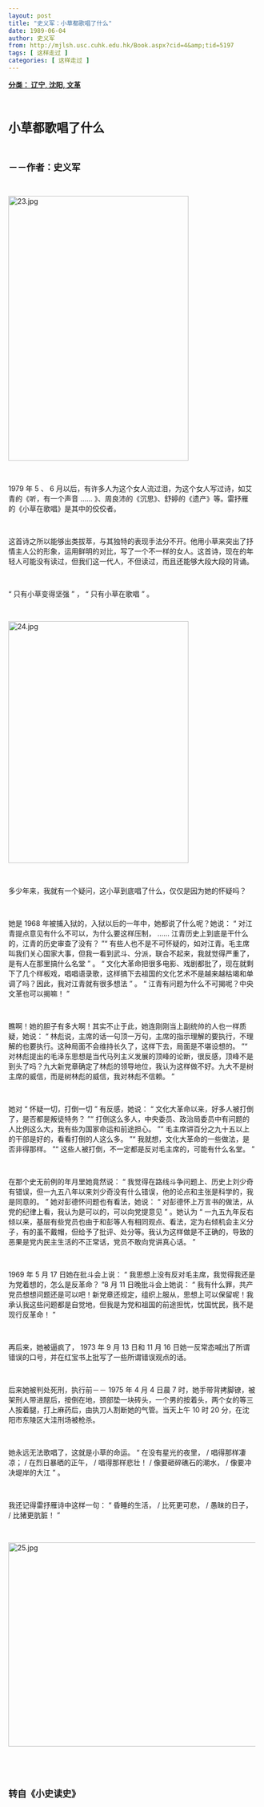 ```yaml
---
layout: post
title: "史义军：小草都歌唱了什么"
date: 1989-06-04
author: 史义军
from: http://mjlsh.usc.cuhk.edu.hk/Book.aspx?cid=4&amp;tid=5197
tags: [ 这样走过 ]
categories: [ 这样走过 ]
---
```


<div style="margin: 15px 10px 10px 0px;">
<div>
<span id="ctl00_ContentPlaceHolder1_chapter1_SubjectLabel" style="font-weight:bold;text-decoration:underline;">
   分类： 辽宁, 沈阳, 文革
  </span>
</div>
<p class="p1">
<b>
<font size="5">
<span class="s1">
</span>
<br/>
</font>
</b>
</p>
<p class="p2">
<span class="s1">
<b>
<font size="5">
     小草都歌唱了什么
    </font>
</b>
</span>
</p>
<p class="p1">
<b>
<font size="4">
<span class="s1">
</span>
<br/>
</font>
</b>
</p>
<p class="p2">
<span class="s1">
<b>
<font size="4">
     －－作者：史义军
    </font>
</b>
</span>
</p>
<p class="p1">
<span class="s1">
</span>
<br/>
</p>
<p class="p3">
<span class="s1">
<img alt="23.jpg" border="0" height="528" src="http://mjlsh.usc.cuhk.edu.hk/medias/contents/5197/23.jpg" width="360"/>
</span>
</p>
<p class="p1">
<span class="s1">
</span>
<br/>
</p>
<p class="p2">
<span class="s2">
   1979
  </span>
<span class="s1">
   年
  </span>
<span class="s2">
   5
  </span>
<span class="s1">
   、
  </span>
<span class="s2">
   6
  </span>
<span class="s1">
   月以后，有许多人为这个女人流过泪，为这个女人写过诗，如艾青的《听，有一个声音
  </span>
<span class="s2">
   ……
  </span>
<span class="s1">
   》、周良沛的《沉思》、舒婷的《遗产》等。雷抒雁的《小草在歌唱》是其中的佼佼者。
  </span>
<span class="s2">
<span class="Apple-converted-space">
</span>
</span>
</p>
<p class="p1">
<span class="s1">
</span>
<br/>
</p>
<p class="p2">
<span class="s1">
   这首诗之所以能够出类拔萃，与其独特的表现手法分不开。他用小草来突出了抒情主人公的形象，运用鲜明的对比，写了一个不一样的女人。这首诗，现在的年轻人可能没有读过，但我们这一代人，不但读过，而且还能够大段大段的背诵。
  </span>
</p>
<p class="p1">
<span class="s1">
</span>
<br/>
</p>
<p class="p2">
<span class="s2">
   “
  </span>
<span class="s1">
   只有小草变得坚强
  </span>
<span class="s2">
   ”
  </span>
<span class="s1">
   ，
  </span>
<span class="s2">
   “
  </span>
<span class="s1">
   只有小草在歌唱
  </span>
<span class="s2">
   ”
  </span>
<span class="s1">
   。
  </span>
</p>
<p class="p1">
<span class="s1">
</span>
<br/>
</p>
<p class="p3">
<span class="s1">
<img alt="24.jpg" border="0" height="482" src="http://mjlsh.usc.cuhk.edu.hk/medias/contents/5197/24.jpg" width="360"/>
</span>
</p>
<p class="p1">
<span class="s1">
</span>
<br/>
</p>
<p class="p2">
<span class="s1">
   多少年来，我就有一个疑问，这小草到底唱了什么，仅仅是因为她的怀疑吗？
  </span>
</p>
<p class="p1">
<span class="s1">
</span>
<br/>
</p>
<p class="p2">
<span class="s1">
   她是
  </span>
<span class="s2">
   1968
  </span>
<span class="s1">
   年被捕入狱的，入狱以后的一年中，她都说了什么呢？她说：
  </span>
<span class="s2">
   “
  </span>
<span class="s1">
   对江青提点意见有什么不可以，为什么要这样压制，
  </span>
<span class="s2">
   ……
  </span>
<span class="s1">
   江青历史上到底是干什么的，江青的历史审查了没有？
  </span>
<span class="s2">
   ”“
  </span>
<span class="s1">
   有些人也不是不可怀疑的，如对江青。毛主席叫我们关心国家大事，但我一看到武斗、分派，联合不起来，我就觉得严重了，是有人在那里搞什么名堂
  </span>
<span class="s2">
   ”
  </span>
<span class="s1">
   。
  </span>
<span class="s2">
   “
  </span>
<span class="s1">
   文化大革命把很多电影、戏剧都批了，现在就剩下了几个样板戏，唱唱语录歌，这样搞下去祖国的文化艺术不是越来越枯竭和单调了吗？因此，我对江青就有很多想法
  </span>
<span class="s2">
   ”
  </span>
<span class="s1">
   。
  </span>
<span class="s2">
   “
  </span>
<span class="s1">
   江青有问题为什么不可揭呢？中央文革也可以揭嘛！
  </span>
<span class="s2">
   ”
  </span>
</p>
<p class="p1">
<span class="s1">
</span>
<br/>
</p>
<p class="p2">
<span class="s1">
   瞧啊！她的胆子有多大啊！其实不止于此，她连刚刚当上副统帅的人也一样质疑，她说：
  </span>
<span class="s2">
   “
  </span>
<span class="s1">
   林彪说，主席的话一句顶一万句，主席的指示理解的要执行，不理解的也要执行。这种局面不会维持长久了，这样下去，局面是不堪设想的。
  </span>
<span class="s2">
   ”“
  </span>
<span class="s1">
   对林彪提出的毛泽东思想是当代马列主义发展的顶峰的论断，很反感，顶峰不是到头了吗？九大新党章确定了林彪的领导地位，我认为这样做不好。九大不是树主席的威信，而是树林彪的威信，我对林彪不信赖。
  </span>
<span class="s2">
   ”
  </span>
</p>
<p class="p1">
<span class="s1">
</span>
<br/>
</p>
<p class="p2">
<span class="s1">
   她对
  </span>
<span class="s2">
   “
  </span>
<span class="s1">
   怀疑一切，打倒一切
  </span>
<span class="s2">
   ”
  </span>
<span class="s1">
   有反感，她说：
  </span>
<span class="s2">
   “
  </span>
<span class="s1">
   文化大革命以来，好多人被打倒了，是否都是叛徒特务？
  </span>
<span class="s2">
   ”“
  </span>
<span class="s1">
   打倒这么多人，中央委员、政治局委员中有问题的人比例这么大，我有些为国家命运和前途担心。
  </span>
<span class="s2">
   ”“
  </span>
<span class="s1">
   毛主席讲百分之九十五以上的干部是好的，看看打倒的人这么多。
  </span>
<span class="s2">
   ”“
  </span>
<span class="s1">
   我就想，文化大革命的一些做法，是否非得那样。
  </span>
<span class="s2">
   ”“
  </span>
<span class="s1">
   这些人被打倒，不一定都是反对毛主席的，可能有什么名堂。
  </span>
<span class="s2">
   ”
  </span>
</p>
<p class="p1">
<span class="s1">
</span>
<br/>
</p>
<p class="p2">
<span class="s1">
   在那个史无前例的年月里她竟然说：
  </span>
<span class="s2">
   “
  </span>
<span class="s1">
   我觉得在路线斗争问题上、历史上刘少奇有错误，但一九五八年以来刘少奇没有什么错误，他的论点和主张是科学的，我是同意的。
  </span>
<span class="s2">
   ”
  </span>
<span class="s1">
   她对彭德怀问题也有看法，她说：
  </span>
<span class="s2">
   “
  </span>
<span class="s1">
   对彭德怀上万言书的做法，从党的纪律上看，我认为是可以的，可以向党提意见
  </span>
<span class="s2">
   ”
  </span>
<span class="s1">
   。她认为
  </span>
<span class="s2">
   “
  </span>
<span class="s1">
   一九五九年反右倾以来，基层有些党员也由于和彭等人有相同观点、看法，定为右倾机会主义分子，有的虽不戴帽，但给予了批评、处分等。我认为这样做是不正确的，导致的恶果是党内民主生活的不正常话，党员不敢向党讲真心话。
  </span>
<span class="s2">
   ”
  </span>
</p>
<p class="p1">
<span class="s1">
</span>
<br/>
</p>
<p class="p2">
<span class="s2">
   1969
  </span>
<span class="s1">
   年
  </span>
<span class="s2">
   5
  </span>
<span class="s1">
   月
  </span>
<span class="s2">
   17
  </span>
<span class="s1">
   日她在批斗会上说：
  </span>
<span class="s2">
   “
  </span>
<span class="s1">
   我思想上没有反对毛主席，我觉得我还是为党着想的，怎么是反革命？
  </span>
<span class="s2">
   ”8
  </span>
<span class="s1">
   月
  </span>
<span class="s2">
   11
  </span>
<span class="s1">
   日晚批斗会上她说：
  </span>
<span class="s2">
   “
  </span>
<span class="s1">
   我有什么罪，共产党员想想问题还是可以吧！新党章还规定，组织上服从，思想上可以保留呢！我承认我这些问题都是自觉地，但我是为党和祖国的前途担忧，忧国忧民，我不是现行反革命！
  </span>
<span class="s2">
   ”
  </span>
</p>
<p class="p1">
<span class="s1">
</span>
<br/>
</p>
<p class="p2">
<span class="s1">
   再后来，她被逼疯了，
  </span>
<span class="s2">
   1973
  </span>
<span class="s1">
   年
  </span>
<span class="s2">
   9
  </span>
<span class="s1">
   月
  </span>
<span class="s2">
   13
  </span>
<span class="s1">
   日和
  </span>
<span class="s2">
   11
  </span>
<span class="s1">
   月
  </span>
<span class="s2">
   16
  </span>
<span class="s1">
   日她一反常态喊出了所谓错误的口号，并在红宝书上批写了一些所谓错误观点的话。
  </span>
</p>
<p class="p1">
<span class="s1">
</span>
<br/>
</p>
<p class="p2">
<span class="s1">
   后来她被判处死刑，执行前－－
  </span>
<span class="s2">
   1975
  </span>
<span class="s1">
   年
  </span>
<span class="s2">
   4
  </span>
<span class="s1">
   月
  </span>
<span class="s2">
   4
  </span>
<span class="s1">
   日晨
  </span>
<span class="s2">
   7
  </span>
<span class="s1">
   时，她手带背拷脚镣，被架刑人带进屋后，按倒在地，颈部垫一块砖头，一个男的按着头，两个女的等三人按着腿，打上麻药后，由执刀人割断她的气管。当天上午
  </span>
<span class="s2">
   10
  </span>
<span class="s1">
   时
  </span>
<span class="s2">
   20
  </span>
<span class="s1">
   分，在沈阳市东陵区大洼刑场被枪杀。
  </span>
</p>
<p class="p1">
<span class="s1">
</span>
<br/>
</p>
<p class="p2">
<span class="s1">
   她永远无法歌唱了，这就是小草的命运。
  </span>
<span class="s2">
   “
  </span>
<span class="s1">
   在没有星光的夜里，
  </span>
<span class="s2">
   /
  </span>
<span class="s1">
   唱得那样凄凉；
  </span>
<span class="s2">
   /
  </span>
<span class="s1">
   在烈日暴晒的正午，
  </span>
<span class="s2">
   /
  </span>
<span class="s1">
   唱得那样悲壮！
  </span>
<span class="s2">
   /
  </span>
<span class="s1">
   像要砸碎礁石的潮水，
  </span>
<span class="s2">
   /
  </span>
<span class="s1">
   像要冲决堤岸的大江
  </span>
<span class="s2">
   ”
  </span>
<span class="s1">
   。
  </span>
</p>
<p class="p1">
<span class="s1">
</span>
<br/>
</p>
<p class="p2">
<span class="s1">
   我还记得雷抒雁诗中这样一句：
  </span>
<span class="s2">
   “
  </span>
<span class="s1">
   昏睡的生活，
  </span>
<span class="s2">
   /
  </span>
<span class="s1">
   比死更可悲，
  </span>
<span class="s2">
   /
  </span>
<span class="s1">
   愚昧的日子，
  </span>
<span class="s2">
   /
  </span>
<span class="s1">
   比猪更肮脏！
  </span>
<span class="s2">
   ”
  </span>
</p>
<p class="p1">
<span class="s1">
</span>
<br/>
</p>
<p class="p3">
<span class="s1">
<img alt="25.jpg" border="0" height="407" src="http://mjlsh.usc.cuhk.edu.hk/medias/contents/5197/25.jpg" width="550"/>
</span>
</p>
<p class="p1">
<span class="s1">
</span>
<br/>
</p>
<p class="p1">
<b>
<font size="4">
<span class="s1">
</span>
<br/>
</font>
</b>
</p>
<p class="p2">
<span class="s1">
<b>
<font size="4">
     转自《小史读史》
    </font>
</b>
</span>
</p>
</div>
